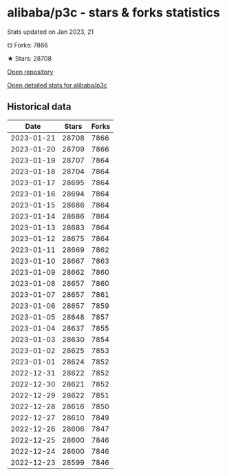 # alibaba/p3c - stars & forks statistics

Stats updated on Jan 2023, 21

☋ Forks: 7866

★ Stars: 28708

[Open repository](https://github.com/alibaba/p3c)

[Open detailed stats for alibaba/p3c](https://reviewgithub.com/rep/alibaba/p3c)

## Historical data
| Date | Stars | Forks |
|------|-------|-------|
| 2023-01-21 | 28708 | 7866 | 
| 2023-01-20 | 28709 | 7866 | 
| 2023-01-19 | 28707 | 7864 | 
| 2023-01-18 | 28704 | 7864 | 
| 2023-01-17 | 28695 | 7864 | 
| 2023-01-16 | 28694 | 7864 | 
| 2023-01-15 | 28686 | 7864 | 
| 2023-01-14 | 28686 | 7864 | 
| 2023-01-13 | 28683 | 7864 | 
| 2023-01-12 | 28675 | 7864 | 
| 2023-01-11 | 28669 | 7862 | 
| 2023-01-10 | 28667 | 7863 | 
| 2023-01-09 | 28662 | 7860 | 
| 2023-01-08 | 28657 | 7860 | 
| 2023-01-07 | 28657 | 7861 | 
| 2023-01-06 | 28657 | 7859 | 
| 2023-01-05 | 28648 | 7857 | 
| 2023-01-04 | 28637 | 7855 | 
| 2023-01-03 | 28630 | 7854 | 
| 2023-01-02 | 28625 | 7853 | 
| 2023-01-01 | 28624 | 7852 | 
| 2022-12-31 | 28622 | 7852 | 
| 2022-12-30 | 28621 | 7852 | 
| 2022-12-29 | 28622 | 7851 | 
| 2022-12-28 | 28616 | 7850 | 
| 2022-12-27 | 28610 | 7849 | 
| 2022-12-26 | 28606 | 7847 | 
| 2022-12-25 | 28600 | 7846 | 
| 2022-12-24 | 28600 | 7846 | 
| 2022-12-23 | 28599 | 7846 | 

